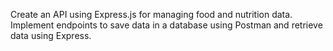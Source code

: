 Create an API using Express.js for managing food and nutrition data. Implement endpoints to save data in a database using Postman and retrieve data using Express.
